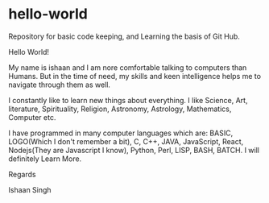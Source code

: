 # hello-world
Repository for basic code keeping, and Learning the basis of Git Hub.

Hello World!

My name is ishaan and I am nore comfortable talking to computers than Humans. But in the time of need, my skills and keen intelligence helps me to navigate through them as well.

I constantly like to learn new things about everything. I like Science, Art, literature, Spirituality, Religion, Astronomy, Astrology, Mathematics, Computer etc. 

I have programmed in many computer languages which are: BASIC, LOGO(Which I don't remember a bit), C, C++, JAVA, JavaScript, React, Nodejs(They are Javascript I know), Python, Perl, LISP, BASH, BATCH. I will definitely Learn More.

Regards

Ishaan Singh

